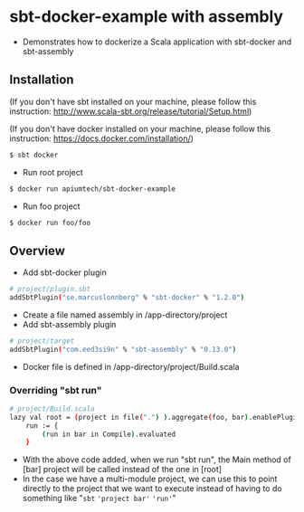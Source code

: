 # sbt-docker-example with assembly

- Demonstrates how to dockerize a Scala application with sbt-docker and sbt-assembly

## Installation 

(If you don't have sbt installed on your machine, please follow this instruction: http://www.scala-sbt.org/release/tutorial/Setup.html)

(If you don't have docker installed on your machine, please follow this instruction: https://docs.docker.com/installation/)

```sh
$ sbt docker
```

- Run root project

```sh
$ docker run apiumtech/sbt-docker-example
```

- Run foo project

```sh
$ docker run foo/foo
```

## Overview

- Add sbt-docker plugin

```sh
# project/plugin.sbt
addSbtPlugin("se.marcuslonnberg" % "sbt-docker" % "1.2.0")
```

- Create a file named assembly in /app-directory/project
- Add sbt-assembly plugin

```sh
# project/target
addSbtPlugin("com.eed3si9n" % "sbt-assembly" % "0.13.0")
```

- Docker file is defined in /app-directory/project/Build.scala

### Overriding "sbt run"

```sh
# project/Build.scala
lazy val root = (project in file(".") ).aggregate(foo, bar).enablePlugins(DockerPlugin).settings(
   	run := {
       	(run in bar in Compile).evaluated
   	}
```

- With the above code added, when we run "sbt run", the Main method of [bar] project will be called instead of the one in [root]
- In the case we have a multi-module project, we can use this to point directly to the project that we want to execute instead of having to do something like "`sbt` `'project bar'` `'run'`"